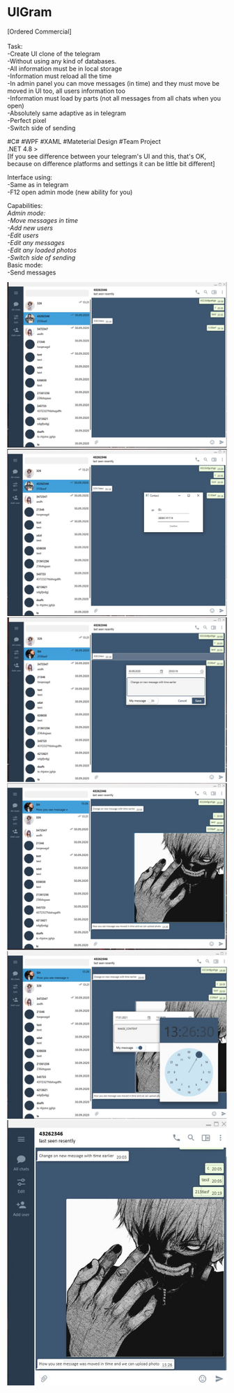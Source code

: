 # UIGram

[Ordered Commercial] </br>
</br>Task:</br>
-Create UI clone of the telegram</br>
-Without using any kind of databases.</br>
-All information must be in local storage</br>
-Information must reload all the time</br>
-In admin panel you can move messages (in time) and they must move be moved in UI too, all users information too</br>
-Information must load by parts (not all messages from all chats when you open)</br>
-Absolutely same adaptive as in telegram</br>
-Perfect pixel</br>
-Switch side of sending</br>


#C# #WPF #XAML #Mateterial Design #Team Project</br>
.NET 4.8 > </br>
[If you see difference between your telegram's UI and this, that's OK, because on difference platforms and settings it can be little bit different] </br>

Interface using:</br>
-Same as in telegram</br>
-F12 open admin mode (new ability for you)</br>

Сapabilities:</br>
*Admin mode:</br>
-Move messages in time</br>
-Add new users </br>
-Edit users</br>
-Edit any messages</br>
-Edit any loaded photos</br>
-Switch side of sending*</br>
Basic mode:</br>
-Send messages</br>


![Image alt](https://github.com/SaintAllary/UIGram/raw/SUPERLAST/ImagesGit/first.jpg)
![Image alt](https://github.com/SaintAllary/UIGram/raw/SUPERLAST/ImagesGit/second.jpg)
![Image alt](https://github.com/SaintAllary/UIGram/raw/SUPERLAST/ImagesGit/third.jpg)
![Image alt](https://github.com/SaintAllary/UIGram/raw/SUPERLAST/ImagesGit/fourth.jpg)
![Image alt](https://github.com/SaintAllary/UIGram/raw/SUPERLAST/ImagesGit/fiveth.jpg)
![Image alt](https://github.com/SaintAllary/UIGram/raw/SUPERLAST/ImagesGit/sixth.jpg)
